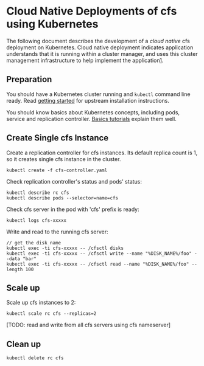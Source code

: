 # Cloud Native Deployments of cfs using Kubernetes

The following document describes the development of a *cloud native* cfs deployment on Kubernetes. Cloud native deployment indicates application understands that it is running within a cluster manager, and uses this cluster management infrastructure to help implement the application[1].

## Preparation

You should have a Kubernetes cluster running and `kubectl` command line ready. Read [getting started](https://github.com/kubernetes/kubernetes/blob/master/docs/getting-started-guides) for upstream installation instructions.

You should know basics about Kubernetes concepts, including pods, service and replication controller. [Basics tutorials](http://kubernetes.io/v1.0/basicstutorials.html) explain them well.

## Create Single cfs Instance

Create a replication controller for cfs instances. Its default replica count is 1, so it creates single cfs instance in the cluster.

```
kubectl create -f cfs-controller.yaml
```

Check replication controller's status and pods' status:

```
kubectl describe rc cfs
kubectl describe pods --selector=name=cfs
```

Check cfs server in the pod with 'cfs' prefix is ready:

```
kubectl logs cfs-xxxxx
```

Write and read to the running cfs server:

```
// get the disk name
kubectl exec -ti cfs-xxxxx -- /cfsctl disks
kubectl exec -ti cfs-xxxxx -- /cfsctl write --name "%DISK_NAME%/foo" --data "bar"
kubectl exec -ti cfs-xxxxx -- /cfsctl read --name "%DISK_NAME%/foo" --length 100
```


## Scale up

Scale up cfs instances to 2:

```
kubectl scale rc cfs --replicas=2
```

[TODO: read and write from all cfs servers using cfs nameserver]

## Clean up

```
kubectl delete rc cfs
```

[1]: https://github.com/kubernetes/kubernetes/tree/master/examples/cassandra

